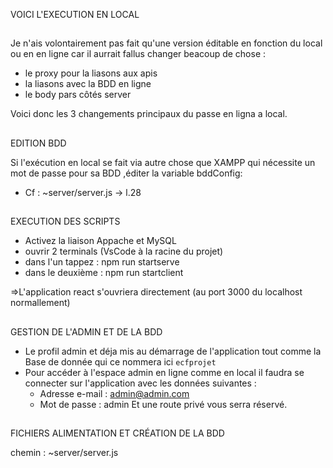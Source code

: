 VOICI L'EXECUTION EN LOCAL

##

Je n'ais volontairement pas fait qu'une version éditable en fonction du local ou en en ligne car il aurrait fallus changer beacoup de chose :

- le proxy pour la liasons aux apis
- la liasons avec la BDD en ligne
- le body pars côtés server

Voici donc les 3 changements principaux du passe en ligna a local.

##

EDITION BDD

Si l'exécution en local se fait via autre chose que XAMPP qui nécessite un mot de passe pour sa BDD ,éditer la variable bddConfig:

- Cf : ~server/server.js -> l.28

##

EXECUTION DES SCRIPTS

- Activez la liaison Appache et MySQL 
- ouvrir 2 terminals (VsCode à la racine du projet) 
- dans l'un tappez : npm run startserve
- dans le deuxième : npm run startclient

=>L'application react s'ouvriera directement (au port 3000 du localhost normallement) 

##

GESTION DE L'ADMIN ET DE LA BDD

-   Le profil admin et déja mis au démarrage de l'application tout comme la Base de donnée qui ce nommera ici `ecfprojet`
-   Pour accéder à l'espace admin en ligne comme en local il faudra se connecter sur l'application avec les données suivantes :
    -   Adresse e-mail : admin@admin.com
    -   Mot de passe : admin
Et une route privé vous serra réservé.

##

FICHIERS ALIMENTATION ET CRÉATION DE LA BDD 

chemin : ~server/server.js

